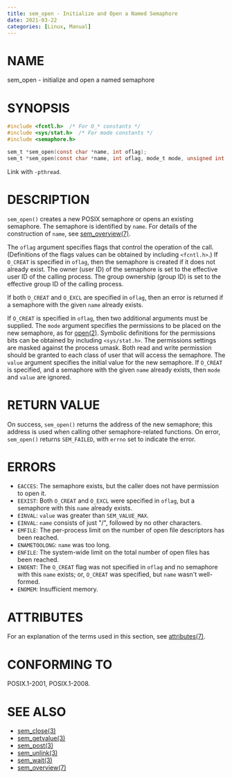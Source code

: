 ```yaml
---
title: sem_open - Initialize and Open a Named Semaphore
date: 2021-03-22
categories: [Linux, Manual]
---
```


# NAME

sem_open - initialize and open a named semaphore

# SYNOPSIS

```c
#include <fcntl.h>  /* For O_* constants */
#include <sys/stat.h>  /* For mode constants */
#include <semaphore.h>

sem_t *sem_open(const char *name, int oflag);
sem_t *sem_open(const char *name, int oflag, mode_t mode, unsigned int value);
```

Link with `-pthread`.

# DESCRIPTION

`sem_open()` creates a new POSIX semaphore or opens an existing semaphore. The semaphore is identified by `name`. For details of the construction of `name`, see [sem_overview(7)](man:sem_overview(7)).

The `oflag` argument specifies flags that control the operation of the call. (Definitions of the flags values can be obtained by including `<fcntl.h>`.) If `O_CREAT` is specified in `oflag`, then the semaphore is created if it does not already exist. The owner (user ID) of the semaphore is set to the effective user ID of the calling process. The group ownership (group ID) is set to the effective group ID of the calling process.

If both `O_CREAT` and `O_EXCL` are specified in `oflag`, then an error is returned if a semaphore with the given `name` already exists.

If `O_CREAT` is specified in `oflag`, then two additional arguments must be supplied. The `mode` argument specifies the permissions to be placed on the new semaphore, as for [open(2)](man:open(2)). Symbolic definitions for the permissions bits can be obtained by including `<sys/stat.h>`. The permissions settings are masked against the process umask. Both read and write permission should be granted to each class of user that will access the semaphore. The `value` argument specifies the initial value for the new semaphore. If `O_CREAT` is specified, and a semaphore with the given `name` already exists, then `mode` and `value` are ignored.

# RETURN VALUE

On success, `sem_open()` returns the address of the new semaphore; this address is used when calling other semaphore-related functions. On error, `sem_open()` returns `SEM_FAILED`, with `errno` set to indicate the error.

# ERRORS

- `EACCES`: The semaphore exists, but the caller does not have permission to open it.
- `EEXIST`: Both `O_CREAT` and `O_EXCL` were specified in `oflag`, but a semaphore with this `name` already exists.
- `EINVAL`: `value` was greater than `SEM_VALUE_MAX`.
- `EINVAL`: `name` consists of just "/", followed by no other characters.
- `EMFILE`: The per-process limit on the number of open file descriptors has been reached.
- `ENAMETOOLONG`: `name` was too long.
- `ENFILE`: The system-wide limit on the total number of open files has been reached.
- `ENOENT`: The `O_CREAT` flag was not specified in `oflag` and no semaphore with this `name` exists; or, `O_CREAT` was specified, but `name` wasn't well-formed.
- `ENOMEM`: Insufficient memory.

# ATTRIBUTES

For an explanation of the terms used in this section, see [attributes(7)](man:attributes(7)).

# CONFORMING TO

POSIX.1-2001, POSIX.1-2008.

# SEE ALSO

- [sem_close(3)](man:sem_close(3))
- [sem_getvalue(3)](man:sem_getvalue(3))
- [sem_post(3)](man:sem_post(3))
- [sem_unlink(3)](man:sem_unlink(3))
- [sem_wait(3)](man:sem_wait(3))
- [sem_overview(7)](man:sem_overview(7))
